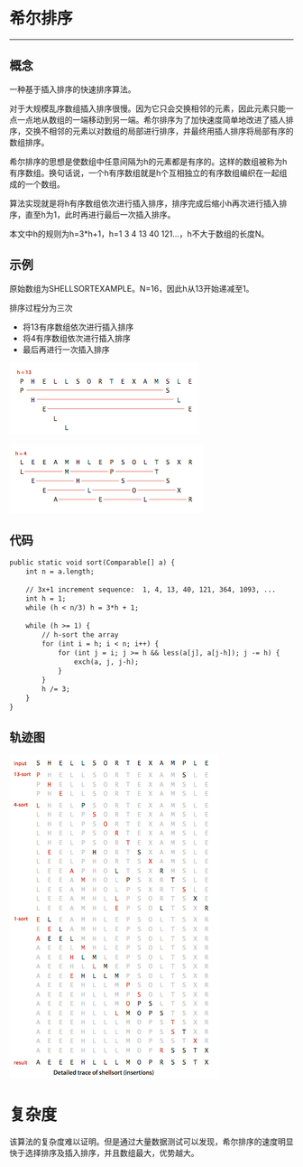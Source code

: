 # 希尔排序

---

## 概念

一种基于插入排序的快速排序算法。

对于大规模乱序数组插入排序很慢。因为它只会交换相邻的元素，因此元素只能一点一点地从数组的一端移动到另一端。希尔排序为了加快速度简单地改进了插人排序，交换不相邻的元素以对数组的局部进行排序，并最终用插人排序将局部有序的数组排序。

希尔排序的思想是使数组中任意间隔为h的元素都是有序的。这样的数组被称为h有序数组。换句话说，一个h有序数组就是h个互相独立的有序数组编织在一起组成的一个数组。

算法实现就是将h有序数组依次进行插入排序，排序完成后缩小h再次进行插入排序，直至h为1，此时再进行最后一次插入排序。

本文中h的规则为h=3\*h+1，h=1 3 4 13 40 121...，h不大于数组的长度N。

## 示例

原始数组为SHELLSORTEXAMPLE。N=16，因此h从13开始递减至1。

排序过程分为三次

* 将13有序数组依次进行插入排序
* 将4有序数组依次进行插入排序
* 最后再进行一次插入排序

![](/assets/shell_13sort.png)

![](/assets/shell_4sort.png)

## 代码

```
public static void sort(Comparable[] a) {
    int n = a.length;

    // 3x+1 increment sequence:  1, 4, 13, 40, 121, 364, 1093, ... 
    int h = 1;
    while (h < n/3) h = 3*h + 1; 

    while (h >= 1) {
        // h-sort the array
        for (int i = h; i < n; i++) {
            for (int j = i; j >= h && less(a[j], a[j-h]); j -= h) {
                exch(a, j, j-h);
            }
        }
        h /= 3;
    }
}
```

## 轨迹图

![](/assets/shell_trace.png)

# 复杂度

该算法的复杂度难以证明。但是通过大量数据测试可以发现，希尔排序的速度明显快于选择排序及插入排序，并且数组最大，优势越大。

